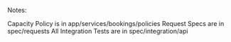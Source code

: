 Notes:

Capacity Policy is in app/services/bookings/policies
Request Specs are in spec/requests
All Integration Tests are in spec/integration/api
